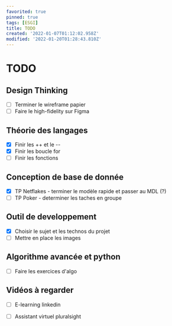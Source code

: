 ```yaml
---
favorited: true
pinned: true
tags: [ESGI]
title: TODO
created: '2022-01-07T01:12:02.958Z'
modified: '2022-01-20T01:28:43.810Z'
---
```


# TODO

## Design Thinking

- [ ] Terminer le wireframe papier 
- [ ] Faire le high-fidelity sur Figma

## Théorie des langages 

- [x] Finir les ++ et le --
- [x] Finir les boucle for
- [ ] Finir les fonctions

## Conception de base de donnée 

- [x] TP Netflakes - terminer le modèle rapide et passer au MDL (?)
- [ ] TP Poker - determiner les taches en groupe

## Outil de developpement 

- [x] Choisir le sujet et les technos du projet
- [ ] Mettre en place les images

## Algorithme avancée et python

- [ ] Faire les exercices d'algo

## Vidéos à regarder 

- [ ] E-learning linkedin
- [ ] Assistant virtuel pluralsight

